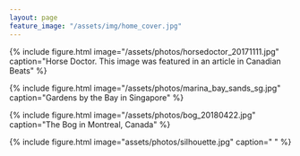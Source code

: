 ```yaml
---
layout: page
feature_image: "/assets/img/home_cover.jpg"
---
```

{% include figure.html image="/assets/photos/horsedoctor_20171111.jpg" caption="Horse Doctor. This image was featured in an article in Canadian Beats" %}
  
{% include figure.html image="/assets/photos/marina_bay_sands_sg.jpg" caption="Gardens by the Bay in Singapore" %}

{% include figure.html image="/assets/photos/bog_20180422.jpg" caption="The Bog in Montreal, Canada" %}

{% include figure.html image="assets/photos/silhouette.jpg" caption=" " %}


